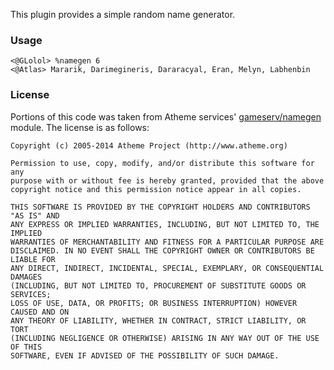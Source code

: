 This plugin provides a simple random name generator.

### Usage

```
<@GLolol> %namegen 6
<@Atlas> Mararik, Darimegineris, Dararacyal, Eran, Melyn, Labhenbin
```

### License
Portions of this code was taken from Atheme services' [gameserv/namegen](https://github.com/atheme/atheme/blob/875d8b7/modules/gameserv/names/default) module. The license is as follows:

```
Copyright (c) 2005-2014 Atheme Project (http://www.atheme.org)

Permission to use, copy, modify, and/or distribute this software for any
purpose with or without fee is hereby granted, provided that the above
copyright notice and this permission notice appear in all copies.

THIS SOFTWARE IS PROVIDED BY THE COPYRIGHT HOLDERS AND CONTRIBUTORS "AS IS" AND
ANY EXPRESS OR IMPLIED WARRANTIES, INCLUDING, BUT NOT LIMITED TO, THE IMPLIED
WARRANTIES OF MERCHANTABILITY AND FITNESS FOR A PARTICULAR PURPOSE ARE
DISCLAIMED. IN NO EVENT SHALL THE COPYRIGHT OWNER OR CONTRIBUTORS BE LIABLE FOR
ANY DIRECT, INDIRECT, INCIDENTAL, SPECIAL, EXEMPLARY, OR CONSEQUENTIAL DAMAGES
(INCLUDING, BUT NOT LIMITED TO, PROCUREMENT OF SUBSTITUTE GOODS OR SERVICES;
LOSS OF USE, DATA, OR PROFITS; OR BUSINESS INTERRUPTION) HOWEVER CAUSED AND ON
ANY THEORY OF LIABILITY, WHETHER IN CONTRACT, STRICT LIABILITY, OR TORT
(INCLUDING NEGLIGENCE OR OTHERWISE) ARISING IN ANY WAY OUT OF THE USE OF THIS
SOFTWARE, EVEN IF ADVISED OF THE POSSIBILITY OF SUCH DAMAGE.
```
